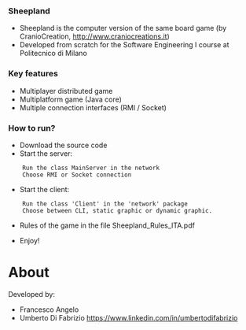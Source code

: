 ### Sheepland ###

* Sheepland is the computer version of the same board game (by CranioCreation, http://www.craniocreations.it)
* Developed from scratch for the Software Engineering I course at Politecnico di Milano

### Key features ###

* Multiplayer distributed game
* Multiplatform game (Java core)
* Multiple connection interfaces (RMI / Socket)

### How to run? ###

* Download the source code
* Start the server:
```
	Run the class MainServer in the network 
	Choose RMI or Socket connection
```
* Start the client:
```
	Run the class 'Client' in the 'network' package
	Choose between CLI, static graphic or dynamic graphic.
```
* Rules of the game in the file Sheepland_Rules_ITA.pdf

* Enjoy!

# About

Developed by:
* Francesco Angelo
* Umberto Di Fabrizio https://www.linkedin.com/in/umbertodifabrizio
